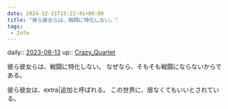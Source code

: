 ```yaml
---
date: 2024-12-21T15:22:41+09:00
title: "彼ら彼女らは、戦闘に特化しない。"
tags:
 - Info
---
```


daily:: [2023-08-13](/Daily_Note/2023-08-13.md)
up:: [Crazy_Quartet](Bar/Novel/Touhou_Project/Crazy_Quartet.md)

彼ら彼女らは、戦闘に特化しない。
なぜなら、そもそも戦闘にならないからである。

彼ら彼女は、extra|追加と呼ばれる。
この世界に、居なくてもいいとされている。